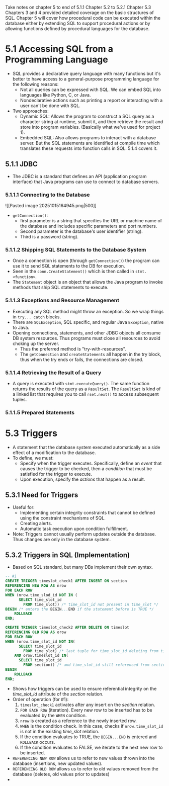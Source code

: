 Take notes on chapter 5 to end of 5.1.1
Chapter 5.2 to 5.2.1
Chapter 5.3
Chapters 3 and 4 provided detailed coverage on the basic structures of SQL.
Chapter 5 will cover how procedural code can be executed within the database either by extending SQL to support procedural actions or by allowing functions defined by procedural languages for the database.

# 5.1 Accessing SQL from a Programming Language
- SQL provides a declarative query language with many functions but it's better to have access to a general-purpose programming language for the following reasons:
	- Not all queries can be expressed with SQL. We can embed SQL into languages like Python, C, or Java.
	- Nondeclarative actions such as printing a report or interacting with a user can't be done with SQL.
- Two approaches:
	- Dynamic SQL: Allows the program to construct a SQL query as a character string at runtime, submit it, and then retrieve the result and store into program variables. (Basically what we've used for project 1).
	- Embedded SQL: Also allows programs to interact with a database server. But the SQL statements are identified at compile time which translates these requests into function calls in SQL. 5.1.4 covers it.
## 5.1.1 JDBC
- The JDBC is a standard that defines an API (application program interface) that Java programs can use to connect to database servers.
### 5.1.1.1 Connecting to the Database
![[Pasted image 20251015164945.png|500]]
- `getConnection()`: 
	- first parameter is a string that specifies the URL or machine name of the database and includes specific parameters and port numbers.
	- Second parameter is the database's user identifier (string).
	- Third is a password (string).
### 5.1.1.2 Shipping SQL Statements to the Database System
- Once a connection is open (through `getConnection()`) the program can use it to send SQL statements to the DB for execution.
- Seen in the `conn.CreateStatement()` which is then called in `stmt.<function>`.
- The `Statement` object is an object that allows the Java program to invoke methods that ship SQL statements to execute.
### 5.1.1.3 Exceptions and Resource Management
- Executing any SQL method might throw an exception. So we wrap things in `try... catch` blocks.
- There are `SQLException`, SQL specific, and regular Java `Exception`, native to Java.
- Opening connections, statements, and other JDBC objects all consume DB system resources. Thus programs must close all resources to avoid choking up the server.
	- Thus the preferred method is "try-with-resources".
	- The `getConnection` and `createStatements` all happen in the try block, thus when the try ends or fails, the connections are closed.
### 5.1.1.4 Retrieving the Result of a Query
- A query is executed with `stmt.executeQuery()`. The same function returns the results of the query as a `ResultSet`. The `ResultSet` is kind of a linked list that requires you to call `rset.next()` to access subsequent tuples.
### 5.1.1.5 Prepared Statements


# 5.3 Triggers
- A statement that the database system executed automatically as a side effect of a modification to the database.
- To define, we must:
	- Specify when the trigger executes. Specifically, define an *event* that causes the trigger to be checked, then a *condition* that must be satisfied for the trigger to execute.
	- Upon execution, specify the *actions* that happen as a result.
## 5.3.1 Need for Triggers
- Useful for:
	- Implementing certain integrity constraints that cannot be defined using the constraint mechanisms of SQL.
	- Creating alerts.
	- Automatic task execution upon condition fulfillment.
- Note: Triggers cannot usually perform updates outside the database. Thus changes are only in the database system.
## 5.3.2 Triggers in SQL (Implementation)
- Based on SQL standard, but many DBs implement their own syntax.
```sql
-- #1
CREATE TRIGGER timeslot_check1 AFTER INSERT ON section
REFERENCING NEW ROW AS nrow
FOR EACH ROW
WHEN (nrow.time_slod_id NOT IN (
	  SELECT time_slot_id
	    FROM time_slot)) /* time_slot_id not present in time_slot */
BEGIN /* enters the BEGIN...END if the statement before is TRUE */
	ROLLBACK
END;

CREATE TRIGGER timeslot_check2 AFTER DELETE ON timeslot
REFERENCING OLD ROW AS orow
FOR EACH ROW
WHEN (orow.time_slot_id NOT IN(
	  SELECT time_slot_id
		FROM time_slot) /* last tuple for time_slot_id deleting from time_slot */
	AND orow.timeslot_id IN(
	  SELECT time_slot_id
		FROM section)) /* and time_slot_id still referenced from section */
BEGIN
	ROLLBACK
END;
```
- Shows how triggers can be used to ensure referential integrity on the *time_slot_id* attribute of the *section* relation.
- Order of operation (for #1):
	1. `timeslot_check1` activates after any insert on the *section* relation.
	2. `FOR EACH ROW` (iteration). Every new row to be inserted has to be evaluated by the `WHEN` condition.
	3. `nrow` is created as a reference to the newly inserted row.
	4. `WHEN` is the condition check. In this case, checks if `nrow.time_slot_id` is not in the existing *time_slot* relation.
	5. If the condition evaluates to TRUE, the `BEGIN...END` is entered and `ROLLBACK` occurs.
	6. If the condition evaluates to FALSE, we iterate to the next new row to be inserted.
- `REFERENCING NEW ROW` allows us to refer to new values thrown into the database (insertions, new updated values).
- `REFERENCING OLD ROW` allows us to refer to old values removed from the database (deletes, old values prior to updates)
- 